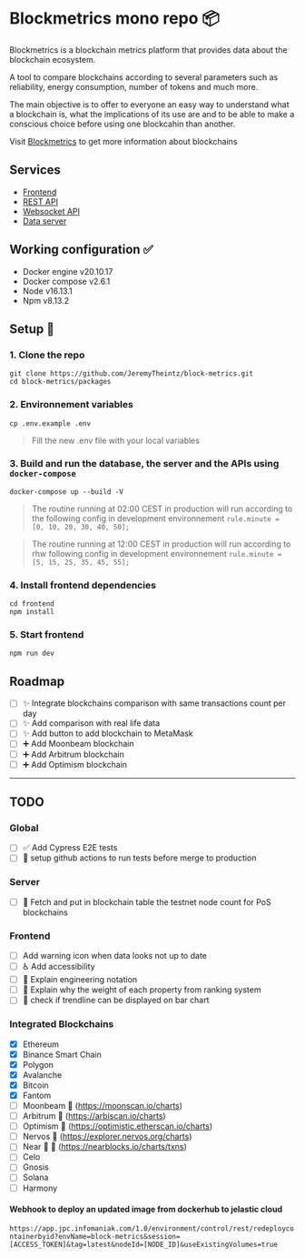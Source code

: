 # Blockmetrics mono repo :package:

Blockmetrics is a blockchain metrics platform that provides data about the blockchain ecosystem.

A tool to compare blockchains according to several parameters such as reliability, energy consumption, number of tokens and much more.

The main objective is to offer to everyone an easy way to understand what a blockchain is, what the implications of its use are and to be able to make a conscious choice before using one blockcahin than another.

Visit [Blockmetrics](https://block-metrics.io/) to get more information about blockchains

## Services

- [Frontend](./packages/frontend/README.md)
- [REST API](./packages/api/rest/README.md)
- [Websocket API](./packages/api/ws/README.md)
- [Data server](./packages/server/README.md)

## Working configuration :white_check_mark:
- Docker engine v20.10.17
- Docker compose v2.6.1
- Node v16.13.1
- Npm v8.13.2

## Setup :hammer:

### 1. Clone the repo 
```
git clone https://github.com/JeremyTheintz/block-metrics.git
cd block-metrics/packages
```

### 2. Environnement variables
```
cp .env.example .env
```
> Fill the new .env file with your local variables

### 3. Build and run the database, the server and the APIs using `docker-compose`
```
docker-compose up --build -V
```
> The routine running at 02:00 CEST in production will run according to the following config in development environnement `rule.minute = [0, 10, 20, 30, 40, 50];`

> The routine running at 12:00 CEST in production will run according to rhw following config in development environnement `rule.minute = [5, 15, 25, 35, 45, 55];`


### 4. Install frontend dependencies
```
cd frontend
npm install 
```

### 5. Start frontend
```
npm run dev
```


## Roadmap

- [ ] :sparkles: Integrate blockchains comparison with same transactions count per day
- [ ] :sparkles: Add comparison with real life data
- [ ] :sparkles: Add button to add blockchain to MetaMask
- [ ] :heavy_plus_sign: Add Moonbeam blockchain
- [ ] :heavy_plus_sign: Add Arbitrum blockchain
- [ ] :heavy_plus_sign: Add Optimism blockchain

---

## TODO

### Global

- [ ] :white_check_mark: Add Cypress E2E tests
- [ ] :construction_worker: setup github actions to run tests before merge to production

### Server

- [ ] :monocle_face: Fetch and put in blockchain table the testnet node count for PoS blockchains

### Frontend

- [ ] Add warning icon when data looks not up to date
- [ ] :wheelchair: Add accessibility
- [ ] :children_crossing: Explain engineering notation
- [ ] :children_crossing: Explain why the weight of each property from ranking system
- [ ] :children_crossing: check if trendline can be displayed on bar chart

### Integrated Blockchains

- [x] Ethereum
- [x] Binance Smart Chain
- [x] Polygon
- [x] Avalanche
- [x] Bitcoin
- [x] Fantom
- [ ] Moonbeam :pushpin: (https://moonscan.io/charts)
- [ ] Arbitrum :pushpin: (https://arbiscan.io/charts)
- [ ] Optimism :pushpin: (https://optimistic.etherscan.io/charts)
- [ ] Nervos :pushpin: (https://explorer.nervos.org/charts)
- [ ] Near :pushpin: :triangular_flag_on_post: (https://nearblocks.io/charts/txns)
- [ ] Celo
- [ ] Gnosis
- [ ] Solana
- [ ] Harmony

#### Webhook to deploy an updated image from dockerhub to jelastic cloud

`https://app.jpc.infomaniak.com/1.0/environment/control/rest/redeploycontainerbyid?envName=block-metrics&session=[ACCESS_TOKEN]&tag=latest&nodeId=[NODE_ID]&useExistingVolumes=true`
